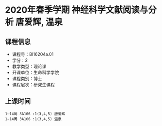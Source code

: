 # 2020年春季学期 神经科学文献阅读与分析 唐爱辉, 温泉






## 课程信息

- 课程号：BI16204a.01
- 学分：2
- 教学类型：理论课
- 开课单位：生命科学学院
- 课程类别：博士
- 课程层次：研究生课程

## 上课时间

```
1~14周 3A106 :1(3,4,5) 唐爱辉
1~14周 3A106 :1(3,4,5) 温泉
```

